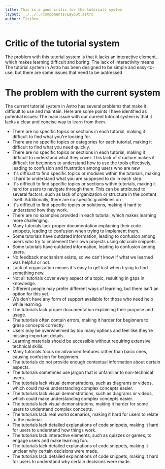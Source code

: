 ```yaml
---
title: This is a good critic for the tutorials system
layout: ../../../components/Layout.astro
author: TiziDev
---
```


<h1 class="text-4xl mt-8 mb-4 text-green-300">Critic of the tutorial system</h1>

The problem with this tutorial system is that it lacks an interactive element, which makes learning difficult and boring. The lack of interactivity means
The tutorial system in Astro has been designed to be simple and easy-to-use, but there are some issues that need to be addressed

<h1 class="text-3xl mt-8 mb-4 text-green-300">The problem with the current system</h1>

The current tutorial system in Astro has several problems that make it difficult to use and maintain. Here are some points I have identified as potential issues:
The main issue with our current tutorial system is that it lacks a clear and concise way to learn from them.

- There are no specific topics or sections in each tutorial, making it difficult to find what you're looking for.
- There are no specific topics or categories for each tutorial, making it difficult to find what you need quickly.
- There are no specific topics or sections in each tutorial, making it difficult to understand what they cover.
  This lack of structure makes it difficult for beginners to understand how to use the tools effectively, leading to confusion and frustration among users who are new
- It's difficult to find specific topics or modules within the tutorials, making it hard to understand what you are supposed to do in each step.
- It's difficult to find specific topics or sections within tutorials, making it hard for users to navigate through them.
  This can be attributed to several factors, such as lack of organization or structure in the content itself. Additionally, there are no specific guidelines on
- It's difficult to find specific topics or solutions, making it hard to understand how they work.
- There are no examples provided in each tutorial, which makes learning more challenging.
- Many tutorials lack proper documentation explaining their code snippets, leading to confusion when trying to implement them.
- Some tutorials have outdated information, leading to confusion among users who try to implement their own projects using old code snippets.
- Some tutorials have outdated information, leading to confusion among users.
- No feedback mechanism exists, so we can't know if what we learned was helpful or not.
- Lack of organization means it's easy to get lost when trying to find something new.
- Not all tutorials cover every aspect of a topic, resulting in gaps in knowledge.
- Different people may prefer different ways of learning, but there isn't an option for this yet.
- We don't have any form of support available for those who need help while learning.
- The tutorials lack proper documentation explaining their purpose and usage.
- The tutorials often contain errors, making it harder for beginners to grasp concepts correctly.
- Users may be overwhelmed by too many options and feel like they're missing important details.
- Learning materials should be accessible without requiring extensive technical skills.
- Many tutorials focus on advanced features rather than basic ones, causing confusion for beginners.
- The tutorials do not provide enough contextual information about certain aspects.
- The tutorials sometimes use jargon that is unfamiliar to non-technical users.
- The tutorials lack visual demonstrations, such as diagrams or videos, which could make understanding complex concepts easier.
- The tutorials lack visual demonstrations, such as diagrams or videos, which could make understanding complex concepts easier.
- The tutorials lack visual demonstrations, making it harder for some users to understand complex concepts.
- The tutorials lack real world scenarios, making it hard for users to relate to the material.
- The tutorials lack detailed explanations of code snippets, making it hard for users to understand how things work.
- The tutorials lack interactive elements, such as quizzes or games, to engage users and make learning fun.
- The tutorials lack detailed explanations of code snippets, making it unclear why certain decisions were made.
- The tutorials lack detailed explanations of code snippets, making it hard for users to understand why certain decisions were made.
